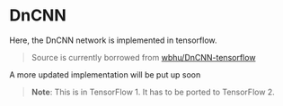 # DnCNN

Here, the DnCNN network is implemented in tensorflow.

> Source is currently borrowed from [wbhu/DnCNN-tensorflow](https://github.com/wbhu/DnCNN-tensorflow/blob/master/model.py)

A more updated implementation will be put up soon

> **Note**: This is in TensorFlow 1. It has to be ported to TensorFlow 2.
